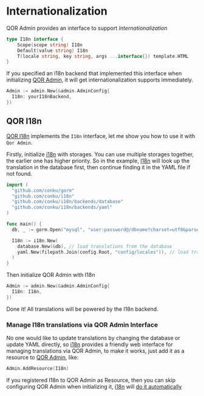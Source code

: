 # Internationalization

QOR Admin provides an interface to support _Internationalization_

```go
type I18n interface {
    Scope(scope string) I18n
    Default(value string) I18n
    T(locale string, key string, args ...interface{}) template.HTML
}
```

If you specified an i18n backend that implemented this interface when initializing [QOR Admin](/admin/README.md), it will get internationalization supports immediately.

```go
Admin := admin.New(&admin.AdminConfig{
  I18n: yourI18nBackend,
})
```

## QOR I18n

[QOR I18n](https://github.com/conku/i18n) implements the `I18n` interface, let me show you how to use it with `Qor Admin`.

Firstly, initialize [i18n](https://github.com/conku/i18n) with storages. You can use multiple storages together, the earlier one has higher priority. So in the example, [I18n](https://github.com/conku/i18n) will look up the translation in the database first, then continue finding it in the YAML file if not found.

```go
import (
  "github.com/conku/gorm"
  "github.com/conku/i18n"
  "github.com/conku/i18n/backends/database"
  "github.com/conku/i18n/backends/yaml"
)

func main() {
  db, _ := gorm.Open("mysql", "user:password@/dbname?charset=utf8&parseTime=True&loc=Local")

  I18n := i18n.New(
    database.New(&db), // load translations from the database
    yaml.New(filepath.Join(config.Root, "config/locales")), // load translations from the YAML files in directory `config/locales`
  )
}
```

Then initialize QOR Admin with I18n

```go
Admin := admin.New(&admin.AdminConfig{
  I18n: I18n,
})
```

Done it! All translations will be powered by the I18n backend.

### Manage I18n translations via QOR Admin Interface

No one would like to update translations by changing the database or update YAML directly, so [i18n](https://github.com/conku/i18n) provides a friendly web interface for managing translations via QOR Admin, to make it works, just add it as a resource to [QOR Admin](/admin/README.md), like:

```go
Admin.AddResource(I18n)
```

If you registered I18n to QOR Admin as Resource, then you can skip configuring QOR Admin when initializing it, [i18n](https://github.com/conku/i18n) will [do it automatically](/admin/theming_and_customization.md)
